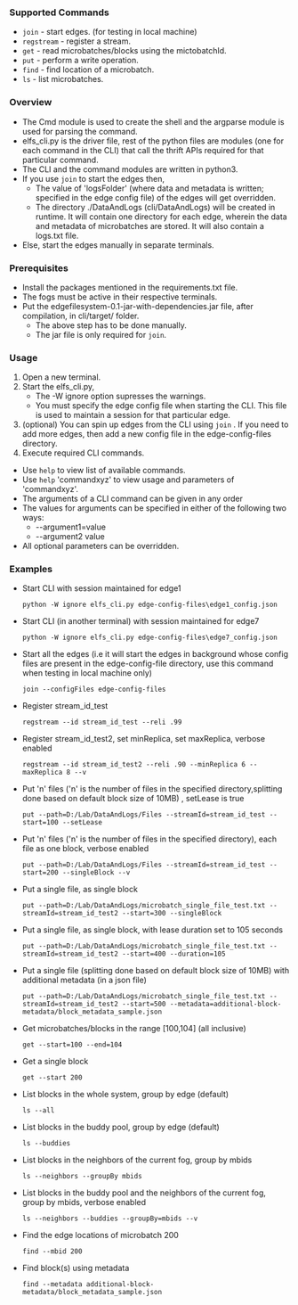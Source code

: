 ### Supported Commands
* `join` - start edges. (for testing in local machine)
* `regstream` - register a stream.
* `get` - read microbatches/blocks using the mictobatchId.
* `put` - perform a write operation.
* `find` - find location of a microbatch.
* `ls` - list microbatches.

### Overview
* The Cmd module is used to create the shell and the argparse module is used for parsing the command.
* elfs_cli.py is the driver file, rest of the python files are modules (one for each command in the CLI) that call the thrift APIs required for that particular command.
* The CLI and the command modules are written in python3.
* If you use `join` to start the edges then,
  * The value of 'logsFolder' (where data and metadata is written; specified in the edge config file) of the edges will get overridden.
  * The directory ./DataAndLogs (cli/DataAndLogs) will be created in runtime. It will contain one directory for each edge, wherein the data and metadata of microbatches are stored. It will also contain a logs.txt file.
* Else, start the edges manually in separate terminals.


### Prerequisites
* Install the packages mentioned in the requirements.txt file.
* The fogs must be active in their respective terminals.
* Put the edgefilesystem-0.1-jar-with-dependencies.jar file, after compilation, in cli/target/ folder.
    * The above step has to be done manually.
    * The jar file is only required for `join`.

### Usage
1. Open a new terminal.
2. Start the elfs_cli.py,
	* The -W ignore option supresses the warnings.
	* You must specify the edge config file when starting the CLI. This file is used to maintain a session for that particular edge.
3. (optional) You can spin up edges from the CLI using `join` . If you need to add more edges, then add a new config file in the edge-config-files directory.
4. Execute required CLI commands.

* Use `help` to view list of available commands.
* Use `help` 'commandxyz' to view  usage and parameters of 'commandxyz'.
* The arguments of a CLI command can be given in any order
* The values for arguments can be specified in either of the following two ways:
	* --argument1=value
	* --argument2 value
* All optional parameters can be overridden.

### Examples

* Start CLI with session maintained for edge1
    ```
    python -W ignore elfs_cli.py edge-config-files\edge1_config.json
    ```

* Start CLI (in another terminal) with session maintained for edge7
    ```
    python -W ignore elfs_cli.py edge-config-files\edge7_config.json
    ```
* Start all the edges (i.e it will start the edges in background whose config files are present in the edge-config-file directory, use this command when testing in local machine only)
    ```
    join --configFiles edge-config-files
    ```
* Register stream_id_test
    ```
    regstream --id stream_id_test --reli .99
    ```
* Register stream_id_test2, set minReplica, set maxReplica, verbose enabled
    ```
    regstream --id stream_id_test2 --reli .90 --minReplica 6 --maxReplica 8 --v
    ```
* Put 'n' files ('n' is the number of files in the specified directory,splitting done based on default block size of 10MB) , setLease is true
    ```
    put --path=D:/Lab/DataAndLogs/Files --streamId=stream_id_test --start=100 --setLease
    ```
* Put 'n' files ('n' is the number of files in the specified directory), each file as one block, verbose enabled
    ```
    put --path=D:/Lab/DataAndLogs/Files --streamId=stream_id_test --start=200 --singleBlock --v
    ```
* Put a single file, as single block
    ```
    put --path=D:/Lab/DataAndLogs/microbatch_single_file_test.txt --streamId=stream_id_test2 --start=300 --singleBlock
    ```
* Put a single file, as single block, with lease duration set to 105 seconds
    ```
    put --path=D:/Lab/DataAndLogs/microbatch_single_file_test.txt --streamId=stream_id_test2 --start=400 --duration=105
    ```
* Put a single file (splitting done based on default block size of 10MB) with additional metadata (in a json file)
    ```
    put --path=D:/Lab/DataAndLogs/microbatch_single_file_test.txt --streamId=stream_id_test2 --start=500 --metadata=additional-block-metadata/block_metadata_sample.json
    ```
* Get microbatches/blocks in the range [100,104] (all inclusive)
    ```
    get --start=100 --end=104
    ```
* Get a single block
    ```
    get --start 200
    ```
* List blocks in the whole system, group by  edge (default)
    ```
    ls --all
    ```
* List blocks in the buddy pool, group by  edge (default)
    ```
    ls --buddies
    ```
* List blocks in the neighbors of the current fog, group by  mbids
    ```
    ls --neighbors --groupBy mbids
    ```
* List blocks in the buddy pool and the neighbors of the current fog, group by mbids, verbose enabled
    ```
    ls --neighbors --buddies --groupBy=mbids --v
    ```
* Find the edge locations of microbatch 200
    ```
    find --mbid 200
    ```
* Find block(s) using metadata
    ```
    find --metadata additional-block-metadata/block_metadata_sample.json
    ```
